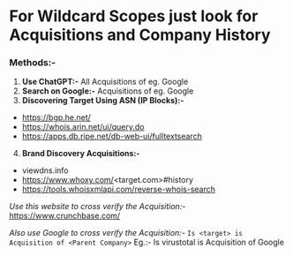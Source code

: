 # For Wildcard Scopes just look for Acquisitions and Company History


### Methods:-
1. **Use ChatGPT:-** All Acquisitions of <target> eg. Google
2. **Search on Google:-** Acquisitions of <target> eg. Google
3. **Discovering Target Using ASN (IP Blocks):-**
- https://bgp.he.net/
- https://whois.arin.net/ui/query.do
- https://apps.db.ripe.net/db-web-ui/fulltextsearch
  
4. **Brand Discovery Acquisitions:-**
- viewdns.info
- https://www.whoxy.com/<target.com>#history
- https://tools.whoisxmlapi.com/reverse-whois-search

*Use this website to cross verify the Acquisition:-* https://www.crunchbase.com/

*Also use Google to cross verify the Acquisition:-*
`Is <target> is Acquisition of <Parent Company>`
Eg.:- Is virustotal is Acquisition of Google
